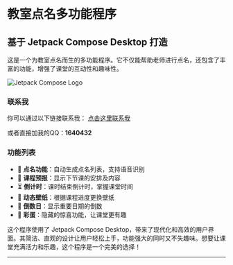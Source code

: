 # 教室点名多功能程序

## 基于 Jetpack Compose Desktop 打造

这是一个为教室点名而生的多功能程序。它不仅能帮助老师进行点名，还包含了丰富的功能，增强了课堂的互动性和趣味性。

![Jetpack Compose Logo](https://jetpackcompose.cn/img/logo.svg)

### 联系我

你可以通过以下链接联系我：
[点击这里联系我](https://api.cenguigui.cn/api/qq/links.php?qq=1640432)

或者直接加我的QQ：**1640432**

### 功能列表
- 🎤 **点名功能**：自动生成点名列表，支持语音识别
- 📅 **课程预报**：显示下节课的安排及内容
- ⏳ **倒计时**：课时结束倒计时，掌握课堂时间
- 🌄 **动态壁纸**：根据课程进度更换壁纸
- 📆 **倒数日**：显示重要日期的倒数
- 🎉 **彩蛋**：隐藏的惊喜功能，让课堂更有趣

这个程序使用了 Jetpack Compose Desktop，带来了现代化和高效的用户界面。其简洁、直观的设计让用户轻松上手，功能强大的同时又不失趣味。想要让课堂充满活力和乐趣，这个程序是一个完美的选择！

---
